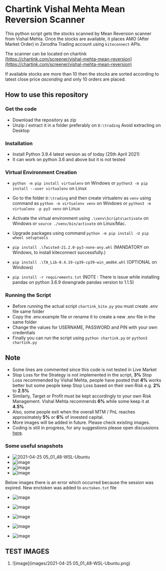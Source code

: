 # Chartink Vishal Mehta Mean Reversion Scanner

This python script gets the stocks scanned by Mean Reversion scanner from Vishal Mehta. Once the stocks are available, it places AMO (After Market Order) in Zerodha Trading account using `kiteconnect` APIs.

The scanner can be located on chartink [https://chartink.com/screener/vishal-mehta-mean-reversion](https://chartink.com/screener/vishal-mehta-mean-reversion)

If available stocks are more than 10 then the stocks are sorted according to latest close price _ascending_ and only 10 orders are placed.



## How to use this repository

### Get the code

* Download the repository as zip
* Unzip / extract it in a folder preferably on `D:\trading` Avoid extracting on Desktop
 

### Installation

* Install Python 3.9.4 latest version as of today (25th April 2021)
* It can work on python 3.6 and above but it is not tested

### Virtual Environment Creation

* `python -m pip install virtualenv` on Windows or `python3 -m pip install --user virtualenv` on Linux 
* Go to the folder `D:\trading` and then create virtualenv as `venv` using command as `python -m virtualenv venv` on Windows or `python3 -m virtualenv -p py3 venv` on Linux
* Activate the virtual environment using `.\venv\Scripts\activate` on Windows or `source ./venv/bin/activate` on Linux/Mac. 
* Upgrade packages using command `python -m pip install -U pip wheel setuptools`


* `pip install .\Twisted-21.2.0-py3-none-any.whl` (MANDATORY on Windows, to install kiteconnect successfully.)
* `pip install .\TA_Lib-0.4.19-cp39-cp39-win_amd64.whl` (OPTIONAL on Windows)
* `pip install -r requirements.txt` (NOTE : There is issue while installing pandas on python 3.6.9 downgrade pandas version to 1.1.5)


### Running the Script

* Before running the actual script `chartink_kite.py` you must create .env file same folder
* Copy the .env.example file or rename it to create a new .env file in the same folder
* Change the values for USERNAME, PASSWORD and PIN with your own credentials
* Finally you can run the script using `python chartink.py` or `python3 chartink.py`

## Note

* Some lines are commented since this code is not tested in Live Market
* Stop Loss for the Strategy is not implemented in the script, **3%** Stop Loss recommended by Vishal Mehta, people have posted that **4%** works better but some people keep Stop Loss based on their own Risk e.g. **2%** to **2.5%**
* Similarly, Target or Profit must be kept accordingly to your own Risk Management. Vishal Mehta recommends **6%** while some keep it at **4.5%** 
* Also, some people exit when the overall MTM / PnL reaches approximately **5%** or **6%** of invested capital.
* More images will be added in future. Please check existing images.
* Coding is still in progress, for any suggestions please open discussions [here](https://github.com/algo2t/chartink_kite_amo_mean_reversion/discussions/1#discussion-3336072).


### Some useful snapshots

* ![2021-04-25 05_01_48-WSL-Ubuntu](https://user-images.githubusercontent.com/73125182/115976343-aeb37b00-a58a-11eb-964f-c547cc329aac.png)
* ![image](https://user-images.githubusercontent.com/73125182/115976649-aad52800-a58d-11eb-95cb-e919bc7850d0.png)
* ![image](https://user-images.githubusercontent.com/73125182/115976685-fee00c80-a58d-11eb-93eb-92c55cbab47a.png)
* ![image](https://user-images.githubusercontent.com/73125182/115976708-57afa500-a58e-11eb-853a-2b3bbd8d0763.png)

Below images there is an error which occurred because the session was expired. New enctoken was added to `enctoken.txt` file
* ![image](https://user-images.githubusercontent.com/73125182/115976802-4adf8100-a58f-11eb-8d26-0477e9083c9f.png)

* ![image](https://user-images.githubusercontent.com/73125182/115976365-f0442600-a58a-11eb-8e6f-19e2bd29a773.png)
* ![image](https://user-images.githubusercontent.com/73125182/115976373-110c7b80-a58b-11eb-9f25-fadd2f7c5f15.png)
* ![image](https://user-images.githubusercontent.com/73125182/115976385-2f727700-a58b-11eb-948c-83546fc1a2dd.png)
* ![image](https://user-images.githubusercontent.com/73125182/115976391-42854700-a58b-11eb-96a1-37ae39dcc1ab.png)



## TEST IMAGES

1. ![image](images/2021-04-25 05_01_48-WSL-Ubuntu.png)

